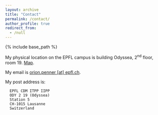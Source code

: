 ```yaml
---
layout: archive
title: "Contact"
permalink: /contact/
author_profile: true
redirect_from:
  - /null
---
```


{% include base_path %}

My physical location on the EPFL campus is building Odyssea, 2<sup>nd</sup> floor, room 19. [Map](http://map.epfl.ch/theme/generalite_thm_plan_public?dim_floor=2&amp;lang=en&amp;dim_lang=en&amp;baselayer_ref=grp_backgrounds&amp;map_x=533462&amp;map_y=152246&amp;map_zoom=14).

My email is [orion.penner [at] epfl.ch](mailto:orion.penner@epfl.ch).

My post address is:

      EPFL CDM ITPP IIPP
      ODY 2 19 (Odyssea)
      Station 5
      CH-1015 Lausanne
      Switzerland
